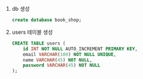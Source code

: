 1. db 생성
    ```sql
    create database book_shop;
    ```
2. users 테이블 생성
    ```sql
    CREATE TABLE users (
        id INT NOT NULL AUTO_INCREMENT PRIMARY KEY,
        email VARCHAR(100) NOT NULL UNIQUE,
        name VARCHAR(45) NOT NULL,
        password VARCHAR(45) NOT NULL
    );
    ```